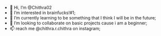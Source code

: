 - 👋 Hi, I’m @Chithra02
- 👀 I’m interested in brainfucks!#1;
- 🌱 I’m currently learning to be something that I think I will be in the future;
- 💞️ I’m looking to collaborate on basic projects cause i am a beginner;
- 📫 reach me @chithra.r.chithra on instagram;

<!---
Chithra02/Chithra02 is a ✨ special ✨ repository because its `README.md` (this file) appears on your GitHub profile.
You can click the Preview link to take a look at your changes.
--->
